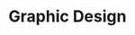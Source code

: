 ---
layout: project_list
title: Graphic Design
category: graphicdesign
permalink: /graphicdesign/
---